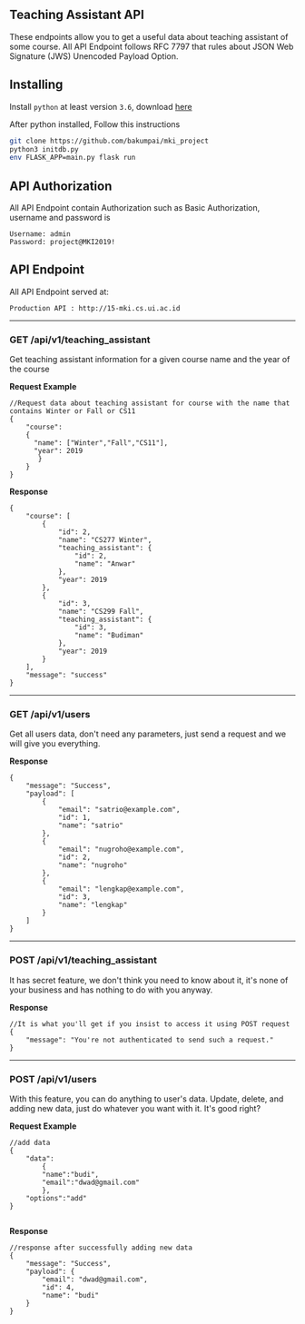 ## Teaching Assistant API

These endpoints allow you to get a useful data about teaching assistant of some course.
All API Endpoint follows RFC 7797 that rules about JSON Web Signature (JWS) Unencoded Payload Option.

## Installing

Install `python` at least version `3.6`, download [here](https://www.python.org)

After python installed, Follow this instructions

```bash
git clone https://github.com/bakumpai/mki_project
python3 initdb.py
env FLASK_APP=main.py flask run
```

## API Authorization

All API Endpoint contain Authorization such as Basic Authorization, username and password is

```
Username: admin
Password: project@MKI2019!
```

## API Endpoint

All API Endpoint served at:

```
Production API : http://15-mki.cs.ui.ac.id
```

---

### GET /api/v1/teaching_assistant

Get teaching assistant information for a given course name and the year of the course

**Request Example**

```
//Request data about teaching assistant for course with the name that contains Winter or Fall or CS11
{
    "course":
    {
      "name": ["Winter","Fall","CS11"],
      "year": 2019
       }
    }
}
```

**Response**

```
{
    "course": [
        {
            "id": 2,
            "name": "CS277 Winter",
            "teaching_assistant": {
                "id": 2,
                "name": "Anwar"
            },
            "year": 2019
        },
        {
            "id": 3,
            "name": "CS299 Fall",
            "teaching_assistant": {
                "id": 3,
                "name": "Budiman"
            },
            "year": 2019
        }
    ],
    "message": "success"
}

```

---

### GET /api/v1/users

Get all users data, don't need any parameters, just send a request and we will give you everything.

**Response**

```
{
    "message": "Success",
    "payload": [
        {
            "email": "satrio@example.com",
            "id": 1,
            "name": "satrio"
        },
        {
            "email": "nugroho@example.com",
            "id": 2,
            "name": "nugroho"
        },
        {
            "email": "lengkap@example.com",
            "id": 3,
            "name": "lengkap"
        }
    ]
}
```

---

### POST /api/v1/teaching_assistant

It has secret feature, we don't think you need to know about it, it's none of your business and has nothing to do with you anyway.

**Response**

```
//It is what you'll get if you insist to access it using POST request
{
    "message": "You're not authenticated to send such a request."
}
```

---

### POST /api/v1/users

With this feature, you can do anything to user's data. Update, delete, and adding new data, just do whatever you want with it. It's good right?

**Request Example**

```
//add data
{
	"data":
		{
		"name":"budi",
		"email":"dwad@gmail.com"
		},
	"options":"add"
}


```

**Response**

```
//response after successfully adding new data
{
    "message": "Success",
    "payload": {
        "email": "dwad@gmail.com",
        "id": 4,
        "name": "budi"
    }
}
```
